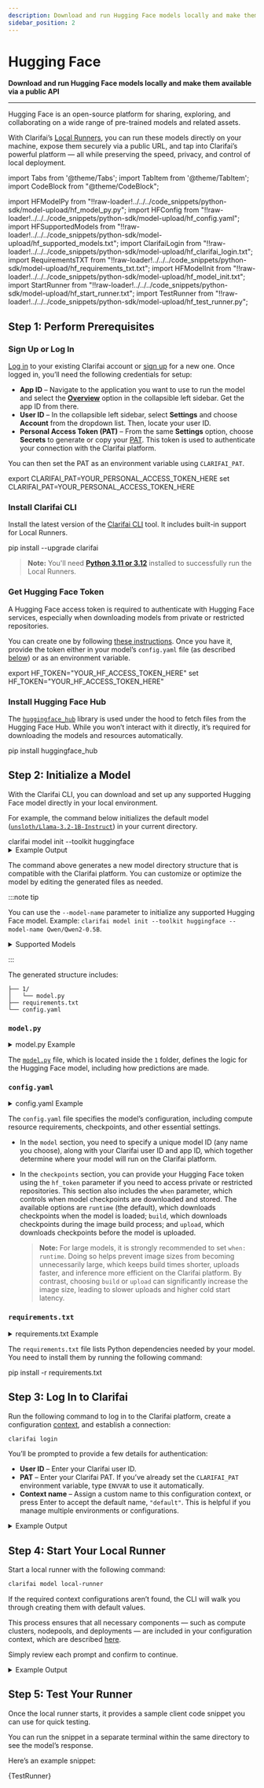 ```yaml
---
description: Download and run Hugging Face models locally and make them available via a public API
sidebar_position: 2
---
```


# Hugging Face 

**Download and run Hugging Face models locally and make them available via a public API**
<hr />

Hugging Face is an open-source platform for sharing, exploring, and collaborating on a wide range of pre-trained models and related assets. 

With Clarifai’s [Local Runners](README.mdx), you can run these models directly on your machine, expose them securely via a public URL, and tap into Clarifai’s powerful platform — all while preserving the speed, privacy, and control of local deployment.

import Tabs from '@theme/Tabs';
import TabItem from '@theme/TabItem';
import CodeBlock from "@theme/CodeBlock";

import HFModelPy from "!!raw-loader!../../../code_snippets/python-sdk/model-upload/hf_model_py.py";
import HFConfig from "!!raw-loader!../../../code_snippets/python-sdk/model-upload/hf_config.yaml";
import HFSupportedModels from "!!raw-loader!../../../code_snippets/python-sdk/model-upload/hf_supported_models.txt";
import ClarifaiLogin from "!!raw-loader!../../../code_snippets/python-sdk/model-upload/hf_clarifai_login.txt";
import RequirementsTXT from "!!raw-loader!../../../code_snippets/python-sdk/model-upload/hf_requirements_txt.txt";
import HFModelInit from "!!raw-loader!../../../code_snippets/python-sdk/model-upload/hf_model_init.txt";
import StartRunner from "!!raw-loader!../../../code_snippets/python-sdk/model-upload/hf_start_runner.txt";
import TestRunner from "!!raw-loader!../../../code_snippets/python-sdk/model-upload/hf_test_runner.py";

## Step 1: Perform Prerequisites

### Sign Up or Log In

[Log in](https://clarifai.com/login) to your existing Clarifai account or [sign up](https://clarifai.com/signup) for a new one. Once logged in, you’ll need the following credentials for setup:

- **App ID** – Navigate to the application you want to use to run the model and select the **[Overview](https://docs.clarifai.com/create/applications/manage/#app-overview)** option in the collapsible left sidebar. Get the app ID from there.
- **User ID** – In the collapsible left sidebar, select **Settings** and choose **Account** from the dropdown list. Then, locate your user ID.
- **Personal Access Token (PAT)** – From the same **Settings** option, choose **Secrets** to generate or copy your [PAT](https://docs.clarifai.com/control/authentication/pat). This token is used to authenticate your connection with the Clarifai platform.

You can then set the PAT as an environment variable using `CLARIFAI_PAT`. 

<Tabs groupId="code">
<TabItem value="bash" label="Unix-Like Systems">
    <CodeBlock className="language-bash">export CLARIFAI_PAT=YOUR_PERSONAL_ACCESS_TOKEN_HERE</CodeBlock>
</TabItem>
<TabItem value="bash2" label="Windows">
    <CodeBlock className="language-bash">set CLARIFAI_PAT=YOUR_PERSONAL_ACCESS_TOKEN_HERE</CodeBlock>
</TabItem>
</Tabs>

### Install Clarifai CLI

Install the latest version of the [Clarifai CLI](https://docs.clarifai.com/sdk/cli) tool. It includes built-in support for Local Runners. 

<Tabs groupId="code">
<TabItem value="bash" label="Bash">
    <CodeBlock className="language-bash">pip install --upgrade clarifai</CodeBlock>
</TabItem>
</Tabs>

> **Note:** You'll need **[Python 3.11 or 3.12](https://docs.clarifai.com/resources/api-overview/python-sdk#python-requirements)** installed to successfully run the Local Runners.


### Get Hugging Face Token

A Hugging Face access token is required to authenticate with Hugging Face services, especially when downloading models from private or restricted repositories.

You can create one by following [these instructions](https://huggingface.co/docs/hub/en/security-tokens). Once you have it, provide the token either in your model’s `config.yaml` file (as described [below](#configyaml)) or as an environment variable.

<Tabs groupId="code">
<TabItem value="bash" label="Unix-Like Systems">
    <CodeBlock className="language-bash">export HF_TOKEN="YOUR_HF_ACCESS_TOKEN_HERE"</CodeBlock>
</TabItem>
<TabItem value="bash2" label="Windows">
    <CodeBlock className="language-bash">set HF_TOKEN="YOUR_HF_ACCESS_TOKEN_HERE"</CodeBlock>
</TabItem>
</Tabs>

### Install Hugging Face Hub

The [`huggingface_hub`](https://github.com/huggingface/huggingface_hub) library is used under the hood to fetch files from the Hugging Face Hub. While you won’t interact with it directly, it’s required for downloading the models and resources automatically.

<Tabs groupId="code">
<TabItem value="bash" label="Bash">
    <CodeBlock className="language-bash">pip install huggingface_hub</CodeBlock>
</TabItem>
</Tabs>


## Step 2: Initialize a Model 

With the Clarifai CLI, you can download and set up any supported Hugging Face model directly in your local environment.

For example, the command below initializes the default model ([`unsloth/Llama-3.2-1B-Instruct`](https://huggingface.co/unsloth/Llama-3.2-1B-Instruct)) in your current directory.

<Tabs groupId="code">
<TabItem value="bash" label="Bash">
    <CodeBlock className="language-bash">clarifai model init --toolkit huggingface</CodeBlock>
</TabItem>
</Tabs>

<details>
  <summary>Example Output</summary>
    <CodeBlock className="language-text">{HFModelInit}</CodeBlock>
</details>

The command above generates a new model directory structure that is compatible with the Clarifai platform. You can customize or optimize the model by editing the generated files as needed.

:::note tip

You can use the `--model-name` parameter to initialize any supported Hugging Face model. Example: `clarifai model init --toolkit huggingface --model-name Qwen/Qwen2-0.5B`.

<details>
  <summary>Supported Models</summary>
    <CodeBlock className="language-text">{HFSupportedModels}</CodeBlock>
</details>

:::

The generated structure includes:

```
├── 1/
│   └── model.py
├── requirements.txt
└── config.yaml
```

### `model.py`

<details>
  <summary>model.py Example</summary>
    <CodeBlock className="language-text">{HFModelPy}</CodeBlock>
</details>

The [`model.py`](https://docs.clarifai.com/compute/upload/#prepare-modelpy) file, which is located inside the `1` folder, defines the logic for the Hugging Face model, including how predictions are made.

### `config.yaml`

<details>
  <summary>config.yaml Example</summary>
    <CodeBlock className="language-text">{HFConfig}</CodeBlock>
</details>

The `config.yaml` file specifies the model’s configuration, including compute resource requirements, checkpoints, and other essential settings.

- In the `model` section, you need to specify a unique model ID (any name you choose), along with your Clarifai user ID and app ID, which together determine where your model will run on the Clarifai platform. 

- In the `checkpoints` section, you can provide your Hugging Face token using the `hf_token` parameter if you need to access private or restricted repositories. This section also includes the `when` parameter, which controls when model checkpoints are downloaded and stored. The available options are `runtime` (the default), which downloads checkpoints when the model is loaded; `build`, which downloads checkpoints during the image build process; and `upload`, which downloads checkpoints before the model is uploaded.

    >**Note:** For large models, it is strongly recommended to set `when: runtime`. Doing so helps prevent image sizes from becoming unnecessarily large, which keeps build times shorter, uploads faster, and inference more efficient on the Clarifai platform. By contrast, choosing `build` or `upload` can significantly increase the image size, leading to slower uploads and higher cold start latency.

### `requirements.txt`

<details>
  <summary>requirements.txt Example</summary>
    <CodeBlock className="language-text">{RequirementsTXT}</CodeBlock>
</details>

The `requirements.txt` file lists Python dependencies needed by your model. You need to install them by running the following command:

<Tabs groupId="code">
<TabItem value="bash" label="Bash">
    <CodeBlock className="language-bash">pip install -r requirements.txt</CodeBlock>
</TabItem>
</Tabs>


## Step 3: Log In to Clarifai

Run the following command to log in to the Clarifai platform, create a configuration [context](https://docs.clarifai.com/compute/local-runners/#step-2-create-a-context-optional), and establish a connection:

```bash
clarifai login
```

You’ll be prompted to provide a few details for authentication:

* **User ID** – Enter your Clarifai user ID.
* **PAT** – Enter your Clarifai PAT. If you’ve already set the `CLARIFAI_PAT` environment variable, type `ENVVAR` to use it automatically.
* **Context name** – Assign a custom name to this configuration context, or press Enter to accept the default name, `"default"`. This is helpful if you manage multiple environments or configurations.

<details>
  <summary>Example Output</summary>
    <CodeBlock className="language-text">{ClarifaiLogin}</CodeBlock>
</details>


## Step 4: Start Your Local Runner

Start a local runner with the following command:

```bash
clarifai model local-runner
```

If the required context configurations aren’t found, the CLI will walk you through creating them with default values. 

This process ensures that all necessary components — such as compute clusters, nodepools, and deployments — are included in your configuration context, which are described [here](https://docs.clarifai.com/compute/local-runners/#step-2-create-a-context-optional). 

Simply review each prompt and confirm to continue.

<details>
  <summary>Example Output</summary>
    <CodeBlock className="language-text">{StartRunner}</CodeBlock>
</details>

## Step 5: Test Your Runner

Once the local runner starts, it provides a sample client code snippet you can use for quick testing.

You can run the snippet in a separate terminal within the same directory to see the model’s response.

Here’s an example snippet:

<Tabs groupId="code">
<TabItem value="python" label="Python SDK">
     <CodeBlock className="language-python">{TestRunner}</CodeBlock>
</TabItem>

</Tabs>


